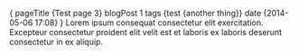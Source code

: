 {
    pageTitle {Test page 3}
    blogPost 1
    tags {test {another thing}}
    date {2014-05-06 17:08}
}
Lorem ipsum consequat consectetur elit exercitation. Excepteur consectetur proident elit velit est et laboris ex laboris deserunt consectetur in ex aliquip.